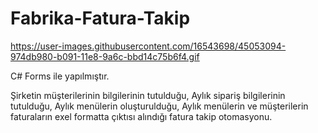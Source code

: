 # Fabrika-Fatura-Takip
https://user-images.githubusercontent.com/16543698/45053094-974db980-b091-11e8-9a6c-bbd14c75b6f4.gif

C# Forms ile yapılmıştır.

Şirketin müşterilerinin bilgilerinin tutulduğu,
Aylık sipariş bilgilerinin tutulduğu,
Aylık menülerin oluşturulduğu,
Aylık menülerin ve müşterilerin faturaların exel formatta çıktısı alındığı fatura takip otomasyonu.
